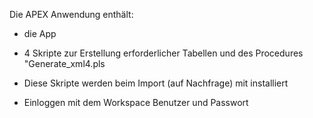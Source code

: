 Die APEX Anwendung enthält:

- die App

- 4 Skripte zur Erstellung erforderlicher Tabellen und des Procedures "Generate_xml4.pls

- Diese Skripte werden beim Import (auf Nachfrage) mit installiert

- Einloggen mit dem Workspace Benutzer und Passwort
